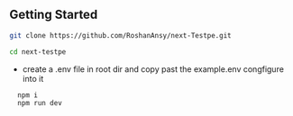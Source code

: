 

## Getting Started

```bash
git clone https://github.com/RoshanAnsy/next-Testpe.git
```

```bash
cd next-testpe

```
- create a .env file in root dir and copy past the example.env congfigure into it

```bash
  npm i
  npm run dev
```



